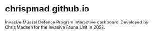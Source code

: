 # chrispmad.github.io
Invasive Mussel Defence Program interactive dashboard. Developed by Chris Madsen for the Invasive Fauna Unit in 2022.
